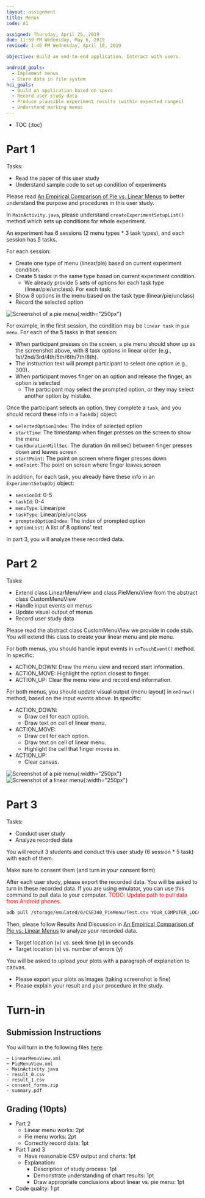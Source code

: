 ```yaml
---
layout: assignment
title: Menus
code: A1

assigned: Thursday, April 25, 2019
due: 11:59 PM Wednesday, May 6, 2019
revised: 1:46 PM Wednesday, April 10, 2019

objective: Build an end-to-end application. Interact with users.

android_goals:
  - Implement menus
  - Store data in file system
hci_goals:
  - Build an application based on specs
  - Record user study data
  - Produce plausible experiment results (within expected ranges)
  - Understand marking menus
---
```


- TOC
{:toc}

# Part 1

Tasks:
- Read the paper of this user study
- Understand sample code to set up condition of experiments

Please read [An Empirical Comparison of Pie vs. Linear Menus](https://medium.com/@donhopkins/an-empirical-comparison-of-pie-vs-linear-menus-466c6fdbba4b) to better understand the purpose and procedures in this user study.

In `MainActivity.java`, please understand `createExperimentSetupList()` method which sets up conditions for whole experiment.

An experiment has 6 sessions (2 menu types * 3 task types), and each session has 5 tasks.

For each session:
- Create one type of menu (linear/pie) based on current experiment condition.
- Create 5 tasks in the same type based on current experiment condition.
  - We already provide 5 sets of options for each task type (linear/pie/unclass).
For each task:
- Show 8 options in the menu based on the task type (linear/pie/unclass)
- Record the selected option

![Screenshot of a pie menu](menus-img/pie.png){:width="250px"}

For example, in the first session, the condition may be `linear task` in `pie menu`. For each of the 5 tasks in that session:
- When participant presses on the screen, a pie menu should show up as the screenshot above, with 8 task options in linear order (e.g., 1st/2nd/3rd/4th/5th/6th/7th/8th).
- The instruction text will prompt participant to select one option (e.g., 300).
- When participant moves finger on an option and release the finger, an option is selected
  - The participant may select the prompted option, or they may select another option by mistake.

Once the participant selects an option, they complete a `task`, and you should record these info in a `TaskObj` object:
- `selectedOptionIndex`: The index of selected option
- `startTime`: The timestamp when finger presses on the screen to show the menu
- `taskDurationMillSec`: The duration (in millsec) between finger presses down and leaves screen
- `startPoint`: The point on screen where finger presses down
- `endPoint`: The point on screen where finger leaves screen

In addition, for each task, you already have these info in an `ExperimentSetupObj` object:
- `sessionId`: 0-5
- `taskId`: 0-4
- `menuType`: Linear/pie
- `taskType`: Linear/pie/unclass
- `promptedOptionIndex`: The index of prompted option
- `optionList`: A list of 8 options' text

In part 3, you will analyze these recorded data.


# Part 2

Tasks:
- Extend class LinearMenuView and class PieMenuView from the abstract class CustomMenuView
- Handle input events on menus
- Update visual output of menus
- Record user study data

Please read the abstract class CustomMenuView we provide in code stub. You will extend this class to create your linear menu and pie menu.

For both menus, you should handle input events in `onTouchEvent()` method. In specific:
- ACTION_DOWN: Draw the menu view and record start information.
- ACTION_MOVE: Highlight the option closest to finger.
- ACTION_UP: Clear the menu view and record end information.

For both menus, you should update visual output (menu layout) in `onDraw()` method, based on the input events above. In specific:
- ACTION_DOWN:
  - Draw cell for each option.
  - Draw text on cell of linear menu.
- ACTION_MOVE:
  - Draw cell for each option.
  - Draw text on cell of linear menu.
  - Highlight the cell that finger moves in.
- ACTION_UP:
  - Clear canvas.

![Screenshot of a pie menu](menus-img/pie.png){:width="250px"}
![Screenshot of a linear menu](menus-img/linear.png){:width="250px"}

# Part 3

Tasks:
- Conduct user study
- Analyze recorded data

You will recruit 3 students and conduct this user study (6 session * 5 task) with each of them.

Make sure to consent them (and turn in your consent form)

After each user study, please export the recorded data. You will be asked to turn in these recorded data. If you are using emulator, you can use this command to pull data to your computer. <span style="color:red">TODO: Update path to pull data from Android phones.</span>
```bash
adb pull /storage/emulated/0/CSE340_PieMenu/Test.csv YOUR_COMPUTER_LOCAL_PATH
```

Then, please follow Results And Discussion in [An Empirical Comparison of Pie vs. Linear Menus](https://medium.com/@donhopkins/an-empirical-comparison-of-pie-vs-linear-menus-466c6fdbba4b) to analyze your recorded data.
- Target location (x) vs. seek time (y) in seconds
- Target location (x) vs. number of errors (y)

You will be asked to upload your plots with a paragraph of explanation to canvas.
- Please export your plots as images (taking screenshot is fine)
- Please explain your result and your procedure in the study.

# Turn-in

## Submission Instructions

You will turn in the following files <a href="javascript:alert('Turn-in link pending assignment release');">here</a>:

```
─ LinearMenuView.xml
─ PieMenuView.xml
- MainActivity.java
- result_0.csv
- result_1.csv
- consent_forms.zip
- summary.pdf
```

## Grading (10pts)

- Part 2
  - Linear menu works: 2pt
  - Pie menu works: 2pt
  - Correctly record data: 1pt
- Part 1 and 3
  - Have reasonable CSV output and charts: 1pt
  - Explanation:
    - Description of study process: 1pt
    - Demonstrate understanding of chart results: 1pt
    - Draw appropriate conclusions about linear vs. pie menu: 1pt
- Code quality: 1 pt
